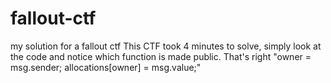 # fallout-ctf
my solution for a fallout ctf
This CTF took 4 minutes to solve, simply look at the code and notice which function is made public. That's right "owner = msg.sender;
    allocations[owner] = msg.value;" 
